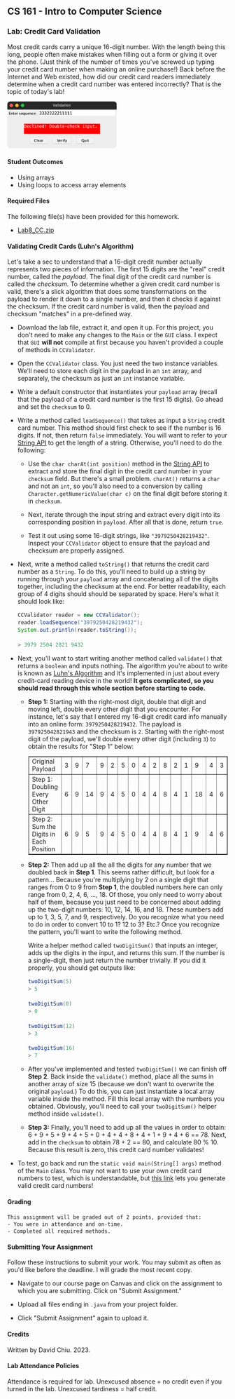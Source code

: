 ## CS 161 - Intro to Computer Science

### Lab: Credit Card Validation

Most credit cards carry a unique 16-digit number. With the length being this long,  people often make mistakes when filling out a form or giving it over the phone. (Just think of the number of times you've screwed up typing your credit card number when making an online purchase!) Back before the Internet and Web existed, how did our credit card readers immediately determine when a credit card number was entered incorrectly? That is the topic of today's lab!

<img src="figures/gui.png" width="250px"/>



#### Student Outcomes

- Using arrays
- Using loops to access array elements

#### Required Files

The following file(s) have been provided for this homework.

- [Lab8_CC.zip](Lab8_CC.zip)

#### Validating Credit Cards (Luhn's Algorithm)

Let's take a sec to understand that a 16-digit credit number actually represents two pieces of information. The first 15 digits are the "real" credit number, called the *payload*. The final digit of the credit card number is called the *checksum*. To determine whether a given credit card number is valid, there's a slick algorithm that does some transformations on the payload to render it down to a single number, and then it checks it against the checksum. If the credit card number is valid, then the payload and checksum "matches" in a pre-defined way.

- Download the lab file, extract it, and open it up. For this project, you don't need to make any changes to the `Main` or the `GUI` class. I expect that `GUI` **will not** compile at first because you haven't provided a couple of methods in `CCValidator`.

- Open the `CCValidator` class. You just need the two instance variables. We'll need to store each digit in the payload in an `int` array, and separately, the checksum as just an `int` instance variable.

- Write a default constructor that instantiates your `payload` array (recall that the payload of a credit card number is the first 15 digits). Go ahead and set the `checksum` to 0.

- Write a method called `loadSequence()` that takes as input a `String` credit card number. This method should first check to see if the number is 16 digits. If not, then return `false` immediately. You will want to refer to your [String API](StringAPI.pdf) to get the length of a string. Otherwise, you'll need to do the following:

  - Use the `char charAt(int position)` method in the [String API](StringAPI.pdf)  to extract and store the final digit in the credit card number in your `checksum` field. But there's a small problem. `charAt()` returns a `char` and not an `int`, so you'll also need to a conversion by calling `Character.getNumericValue(char c)` on the final digit before storing it in `checksum`.

  - Next, iterate through the input string and extract every digit  into its corresponding position in `payload`. After all that is done, return `true`.

  - Test it out using some 16-digit strings, like `"3979250428219432"`. Inspect your `CCValidator` object to ensure that the payload and checksum are properly assigned.

- Next, write a method called `toString()` that returns the credit card number as a `String`. To do this, you'll need to build up a string by running through your `payload` array and concatenating all of the digits together, including the checksum at the end. For better readability, each group of 4 digits should should be separated by space. Here's what it should look like:

    ```java
    CCValidator reader = new CCValidator();
    reader.loadSequence("3979250428219432");
    System.out.println(reader.toString());

    > 3979 2504 2821 9432
    ```
    
- Next, you'll want to start writing another method called `validate()` that returns a `boolean` and inputs nothing. The algorithm you're about to write is known as [Luhn's Algorithm](https://en.wikipedia.org/wiki/Luhn_algorithm) and it's implemented in just about every credit-card reading device in the world! **It gets complicated, so you should read through this whole section before starting to code.**

  - **Step 1:** Starting with the right-most digit, double that digit and moving left, double every other digit that you encounter. For instance, let's say that I entered my 16-digit credit card info manually into an online form: `3979250428219432`. The payload is `397925042821943` and the checksum is `2`. Starting with the right-most digit of the payload, we'll double every other digit (including `3`) to obtain the results for "Step 1" below:

    <table border="1">
      <tr>
        <td>Original Payload</td>
        <td>3</td>
        <td>9</td>
        <td>7</td>
        <td>9</td>
        <td>2</td>
        <td>5</td>
        <td>0</td>
        <td>4</td>
        <td>2</td>
        <td>8</td>
        <td>2</td>
        <td>1</td>
        <td>9</td>
        <td>4</td>
        <td>3</td>
      </tr>
      <tr>
        <td>Step 1: Doubling Every Other Digit</td>
        <td>6</td>
        <td>9</td>
        <td>14</td>
        <td>9</td>
        <td>4</td>
        <td>5</td>
        <td>0</td>
        <td>4</td>
        <td>4</td>
        <td>8</td>
        <td>4</td>
        <td>1</td>
        <td>18</td>
        <td>4</td>
        <td>6</td>
      </tr>
      <tr>
        <td>Step 2: Sum the Digits in Each Position</td>
        <td>6</td>
        <td>9</td>
        <td>5</td>
        <td>9</td>
        <td>4</td>
        <td>5</td>
        <td>0</td>
        <td>4</td>
        <td>4</td>
        <td>8</td>
        <td>4</td>
        <td>1</td>
        <td>9</td>
        <td>4</td>
        <td>6</td>
      </tr>
      </table>


  - **Step 2:** Then add up all the all the digits for any number that we doubled back in **Step 1**. This seems rather difficult, but look for a pattern... Because you're multiplying by 2 on a single digit that ranges from 0 to 9 from **Step 1**, the doubled numbers here can only range from 0, 2, 4, 6, ..., 18. Of those, you only need to worry about half of them, because you just need to be concerned about adding up the two-digit numbers: 10, 12, 14, 16, and 18. These numbers add up to 1, 3, 5, 7, and 9, respectively. Do you recognize what you need to do in order to convert 10 to 1? 12 to 3? Etc.? Once you recognize the pattern, you'll want to write the following method.

    Write a helper method called `twoDigitSum()` that inputs an integer, adds up the digits in the input, and returns this sum. If the number is a single-digit, then just return the number trivially. If you did it properly, you should get outputs like:

      ```java
      twoDigitSum(5)
      > 5

      twoDigitSum(0)
      > 0

      twoDigitSum(12)
      > 3

      twoDigitSum(16)
      > 7
      ```

  - After you've implemented and tested `twoDigitSum()` we can finish off **Step 2**. Back inside the `validate()` method, place all the sums in another array of size 15 (because we don't want to overwrite the original `payload`.) To do this, you can just instantiate a local array variable inside the method. Fill this local array with the numbers you obtained. Obviously, you'll need to call your `twoDigitSum()` helper method inside `validate()`.

  - **Step 3:** Finally, you'll need to add up all the values in order to obtain: 6 + 9 + 5 + 9 + 4 + 5 + 0 + 4 + 4 + 8 + 4 + 1 + 9 + 4 + 6 == 78. Next, add in the `checksum` to obtain 78 + 2 == 80, and calculate 80 % 10. Because this result is zero, this credit card number validates!

- To test, go back and run the `static void main(String[] args)` method of the `Main` class. You may not want to use your own credit card numbers to test, which is understandable, but <a href="https://www.dcode.fr/luhn-algorithm">this link</a> lets you generate valid credit card numbers! 

#### Grading

```
This assignment will be graded out of 2 points, provided that:
- You were in attendance and on-time.
- Completed all required methods.
```


#### Submitting Your Assignment
Follow these instructions to submit your work. You may submit as often as you'd like before the deadline. I will grade the most recent copy.

- Navigate to our course page on Canvas and click on the assignment to which you are submitting. Click on "Submit Assignment."

- Upload all files ending in  `.java` from your project folder.

- Click "Submit Assignment" again to upload it.

#### Credits

Written by David Chiu. 2023.

#### Lab Attendance Policies

Attendance is required for lab. Unexcused absence = no credit even if you turned in the lab. Unexcused tardiness = half credit.
